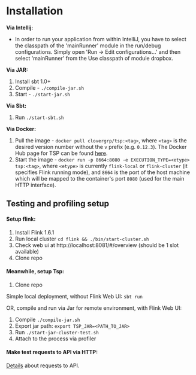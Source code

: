 # Installation

__Via Intellij:__
- In order to run your application from within IntelliJ, you have to select the classpath of the 'mainRunner' module in the run/debug configurations. Simply open 'Run -> Edit configurations...' and then select 'mainRunner' from the Use classpath of module dropbox.


__Via JAR:__
1. Install sbt 1.0+
2. Compile - `./compile-jar.sh`
3. Start - `./start-jar.sh`

__Via Sbt:__
1. Run `./start-sbt.sh`

__Via Docker:__
1. Pull the image - `docker pull clovergrp/tsp:<tag>`, where `<tag>` is the desired 
version number without the `v` prefix (e.g. `0.12.3`).
The Docker Hub page for TSP can be found
 [here](https://hub.docker.com/r/clovergrp/tsp/).
2. Start the image - `docker run -p 8664:8080 -e EXECUTION_TYPE=<etype> tsp:<tag>`,
where `<etype>` is currently `flink-local` or `flink-cluster` (it specifies Flink
running mode), and `8664` is the port of the host machine which will be mapped to the
container's port `8080` (used for the main HTTP interface).



## Testing and profiling setup 
#### Setup flink:
1. Install Flink 1.6.1
2. Run local cluster `cd flink && ./bin/start-cluster.sh`
3. Check web ui at http://localhost:8081/#/overview (should be 1 slot available)
1. Clone repo  

#### Meanwhile, setup Tsp:
1. Clone repo    
  
Simple local deployment, without Flink Web UI: `sbt run`    
  
OR, compile and run via Jar for remote environment, with Flink Web UI:
1. Compile `./compile-jar.sh`
2. Export jar path: `export TSP_JAR=<PATH_TO_JAR>`
3. Run `./start-jar-cluster-test.sh` 
4. Attach to the process via profiler

#### Make test requests to API via HTTP:
[Details](./api/index.md) about requests to API.
